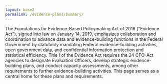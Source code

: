 ```yaml
---
layout: base2
permalink: /evidence-plans/summary/
---
```


The Foundations for Evidence-Based Policymaking Act of 2018 ("Evidence Act"), signed into law on January 14, 2019, emphasizes collaboration and coordination to advance data and evidence-building functions in the Federal Government by statutorily mandating Federal evidence-building activities, open government data, and confidential information protection and statistical efficiency. Title I of the Evidence Act requires the 24 CFO-Act agencies to designate Evaluation Officers, develop strategic evidence-building plans, and conduct capacity assessments, among other requirements to further evidence-building activities. This page serves as a central home for these plans and requirements.